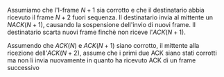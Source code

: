Assumiamo che l'I-frame $N+1$ sia corrotto e che il destinatario abbia ricevuto il frame $N+2$ fuori sequenza. 
Il destinatario invia al mittente un $NACK(N+1)$, causando la sospensione dell'invio di nuovi frame. 
Il destinatario scarta nuovi frame finchè non riceve l'$ACK(N+1)$.

Assumendo che $ACK(N)$ e $ACK(N+1)$ siano corrotto, il mittente alla ricezione dell'$ACK(N+2)$, assume che i primi due ACK siano stati corrotti ma non li invia nuovamente in quanto ha ricevuto ACK di un frame successivo